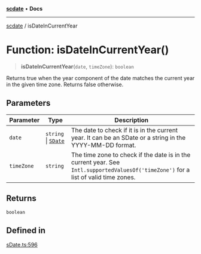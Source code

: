 [**scdate**](../README.md) • **Docs**

---

[scdate](../README.md) / isDateInCurrentYear

# Function: isDateInCurrentYear()

> **isDateInCurrentYear**(`date`, `timeZone`): `boolean`

Returns true when the year component of the date matches the current year in
the given time zone. Returns false otherwise.

## Parameters

| Parameter  | Type                                       | Description                                                                                                                         |
| ---------- | ------------------------------------------ | ----------------------------------------------------------------------------------------------------------------------------------- |
| `date`     | `string` \| [`SDate`](../classes/SDate.md) | The date to check if it is in the current year. It can be an SDate or a string in the YYYY-MM-DD format.                            |
| `timeZone` | `string`                                   | The time zone to check if the date is in the current year. See `Intl.supportedValuesOf('timeZone')` for a list of valid time zones. |

## Returns

`boolean`

## Defined in

[sDate.ts:596](https://github.com/ericvera/scdate/blob/main/src/sDate.ts#L596)
